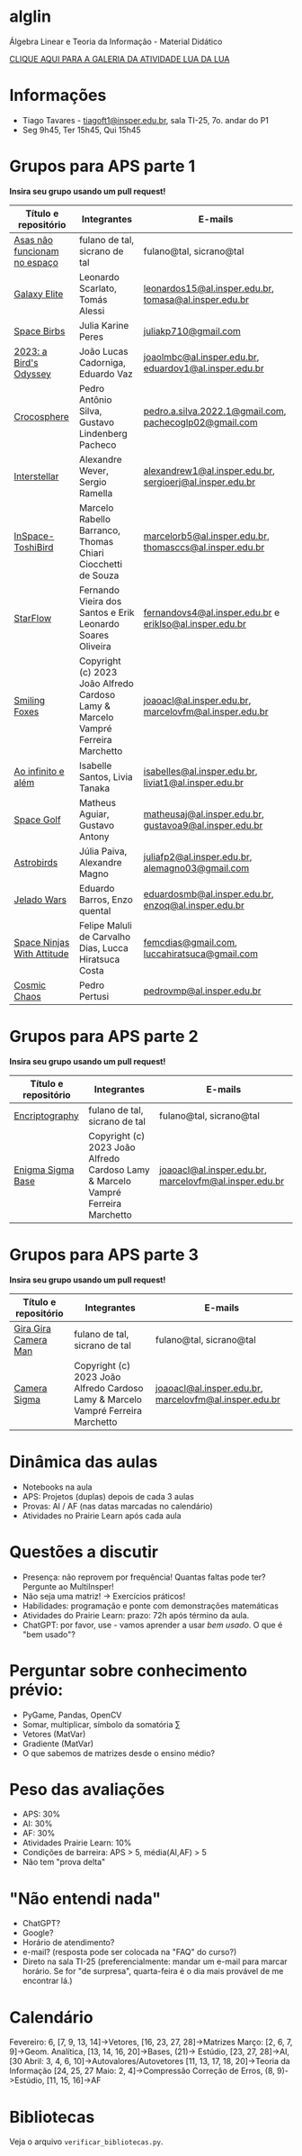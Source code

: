 # alglin
Álgebra Linear e Teoria da Informação - Material Didático

[CLIQUE AQUI PARA A GALERIA DA ATIVIDADE LUA DA LUA](lua_da_lua_galeria/galeria.md)

# Informações

* Tiago Tavares - tiagoft1@insper.edu.br, sala TI-25, 7o. andar do P1
* Seg 9h45, Ter 15h45, Qui 15h45

# Grupos para APS parte 1

**Insira seu grupo usando um pull request!**

| Título e repositório | Integrantes | E-mails |
| --- | --- | --- |
| [Asas não funcionam no espaço](http://github/repo) | fulano de tal, sicrano de tal | fulano@tal, sicrano@tal
| [Galaxy Elite](https://github.com/alessitomas/galaxy-elite) | Leonardo Scarlato, Tomás Alessi | leonardos15@al.insper.edu.br, tomasa@al.insper.edu.br |
| [Space Birbs](https://github.com/Juliakp1/spaceBirbs) | Julia Karine Peres | juliakp710@gmail.com  
| [2023: a Bird's Odyssey](https://github.com/EduardoMVAz/2023_a_birds_odyssey) | João Lucas Cadorniga, Eduardo Vaz | joaolmbc@al.insper.edu.br, eduardov1@al.insper.edu.br
| [Crocosphere](https://github.com/P-ASilva/crocosphere) | Pedro Antônio Silva, Gustavo Lindenberg Pacheco | pedro.a.silva.2022.1@gmail.com, pachecoglp02@gmail.com
| [Interstellar](https://github.com/WeeeverAlex/Interstellar) | Alexandre Wever, Sergio Ramella | alexandrew1@al.insper.edu.br, sergioerj@al.insper.edu.br
| [InSpace-ToshiBird](https://github.com/Maraba23/InSpace-ToshiBird) | Marcelo Rabello Barranco, Thomas Chiari Ciocchetti de Souza | marcelorb5@al.insper.edu.br, thomasccs@al.insper.edu.br
| [StarFlow](https://github.com/eriksoaress/StarFlow) | Fernando Vieira dos Santos e Erik Leonardo Soares Oliveira | fernandovs4@al.insper.edu.br e eriklso@al.insper.edu.br
| [Smiling Foxes](https://github.com/alfredjynx/smiling-foxes_hole-lotta-worms.git) | Copyright (c) 2023 João Alfredo Cardoso Lamy & Marcelo Vampré Ferreira Marchetto | joaoacl@al.insper.edu.br, marcelovfm@al.insper.edu.br
| [Ao infinito e além](https://github.com/Isabelleatt/ao_infinito_e_alem) | Isabelle Santos, Livia Tanaka | isabelles@al.insper.edu.br, liviat1@al.insper.edu.br
| [Space Golf](https://github.com/GustavoAntony/SpaceGolf) | Matheus Aguiar, Gustavo Antony| matheusaj@al.insper.edu.br, gustavoa9@al.insper.edu.br
| [Astrobirds](https://github.com/juliapaiva1/Astrobirds) | Júlia Paiva, Alexandre Magno | juliafp2@al.insper.edu.br, alemagno03@gmail.com
| [Jelado Wars](https://github.com/Eduardosmb/Jelado-Warrs.git) | Eduardo Barros, Enzo quental | eduardosmb@al.insper.edu.br, enzoq@al.insper.edu.br
| [Space Ninjas With Attitude](https://github.com/FeMCDias/Space-Ninjas-With-Attitude) | Felipe Maluli de Carvalho Dias, Lucca Hiratsuca Costa | femcdias@gmail.com, luccahiratsuca@gmail.com |
|[Cosmic Chaos](https://github.com/PedroPertusi/CosmicChaos-Pygame-Project) | Pedro Pertusi | pedrovmp@al.insper.edu.br |



# Grupos para APS parte 2

**Insira seu grupo usando um pull request!**

| Título e repositório | Integrantes | E-mails |
| --- | --- | --- |
| [Encriptography](http://github/repo) | fulano de tal, sicrano de tal | fulano@tal, sicrano@tal
| [Enigma Sigma](https://github.com/marchettomarcelo/Enigma-Sigma.git)   [Base](https://github.com/alfredjynx/Enigma.git) | Copyright (c) 2023 João Alfredo Cardoso Lamy & Marcelo Vampré Ferreira Marchetto | joaoacl@al.insper.edu.br, marcelovfm@al.insper.edu.br




# Grupos para APS parte 3

**Insira seu grupo usando um pull request!**

| Título e repositório | Integrantes | E-mails |
| --- | --- | --- |
| [Gira Gira Camera Man](http://github/repo) | fulano de tal, sicrano de tal | fulano@tal, sicrano@tal
| [Camera Sigma](https://github.com/alfredjynx/Camera-Matrix.git) | Copyright (c) 2023 João Alfredo Cardoso Lamy & Marcelo Vampré Ferreira Marchetto | joaoacl@al.insper.edu.br, marcelovfm@al.insper.edu.br

# Dinâmica das aulas

* Notebooks na aula
* APS: Projetos (duplas) depois de cada 3 aulas
* Provas: AI / AF (nas datas marcadas no calendário)
* Atividades no Prairie Learn após cada aula

# Questões a discutir

* Presença: não reprovem por frequência! Quantas faltas pode ter? Pergunte ao MultiInsper!
* Não seja uma matriz! -> Exercícios práticos!
* Habilidades: programação e ponte com demonstrações matemáticas
* Atividades do Prairie Learn: prazo: 72h após término da aula.
* ChatGPT: por favor, use - vamos aprender a usar *bem usado*. O que é "bem usado"?

# Perguntar sobre conhecimento prévio:

* PyGame, Pandas, OpenCV
* Somar, multiplicar, símbolo da somatória $\sum$
* Vetores (MatVar)
* Gradiente (MatVar)
* O que sabemos de matrizes desde o ensino médio?


# Peso das avaliações

* APS: 30%
* AI: 30%
* AF: 30%
* Atividades Prairie Learn: 10%
* Condições de barreira: APS > 5, média(AI,AF) > 5
* Não tem "prova delta"

# "Não entendi nada"

* ChatGPT?
* Google?
* Horário de atendimento?
* e-mail? (resposta pode ser colocada na "FAQ" do curso?)
* Direto na sala TI-25 (preferencialmente: mandar um e-mail para marcar horário. Se for "de surpresa", quarta-feira é o dia mais provável de me encontrar lá.)

# Calendário

Fevereiro: 6, [7, 9, 13, 14]->Vetores, [16, 23, 27, 28]->Matrizes
Março: [2, 6, 7, 9]->Geom. Analítica, [13, 14, 16, 20]->Bases, (21)-> Estúdio, [23, 27, 28]->AI, [30
Abril: 3, 4, 6, 10]->Autovalores/Autovetores [11, 13, 17, 18, 20]->Teoria da Informação [24, 25, 27
Maio: 2, 4]->Compressão Correção de Erros, (8, 9)->Estúdio, [11, 15, 16]->AF

# Bibliotecas

Veja o arquivo `verificar_bibliotecas.py`.
